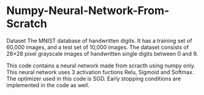 # Numpy-Neural-Network-From-Scratch

Dataset
The MNIST database of handwritten digits. It has a training set of 60,000 images, and a test set of 10,000 images.  The dataset consists of 28×28 pixel grayscale images of handwritten single digits between 0 and 9.

This code contains a neural network made from scracth using numpy only.
This neural network uses 3 activation fuctions Relu, Sigmoid and Softmax.
The optimizer used in this code is SGD.
Early stopping conditions are implemented in the code as well.
